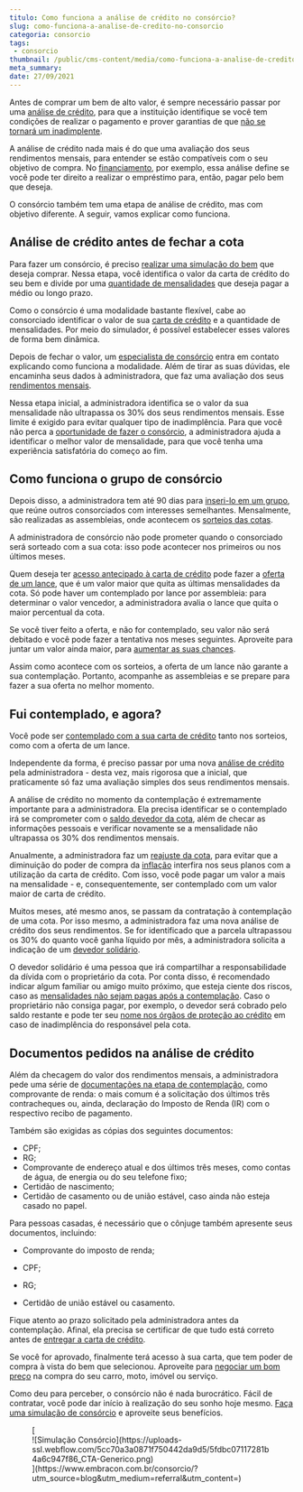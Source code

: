 ```yaml
---
titulo: Como funciona a análise de crédito no consórcio?
slug: como-funciona-a-analise-de-credito-no-consorcio
categoria: consorcio
tags:
 - consorcio
thumbnail: /public/cms-content/media/como-funciona-a-analise-de-credito-no-consorcio.jpg
meta_summary: 
date: 27/09/2021
---
```

Antes de comprar um bem de alto valor, é sempre necessário passar por uma [análise de crédito](https://www.embracon.com.br/blog/documentacao-para-consorcio-tire-suas-principais-duvidas), para que a instituição identifique se você tem condições de realizar o pagamento e prover garantias de que [não se tornará um inadimplente](https://www.embracon.com.br/blog/nao-consigo-pagar-meu-consorcio-e-agora).

A análise de crédito nada mais é do que uma avaliação dos seus rendimentos mensais, para entender se estão compatíveis com o seu objetivo de compra. No [financiamento](https://www.embracon.com.br/blog/entenda-quais-sao-as-6-maiores-desvantagens-do-financiamento), por exemplo, essa análise define se você pode ter direito a realizar o empréstimo para, então, pagar pelo bem que deseja.

O consórcio também tem uma etapa de análise de crédito, mas com objetivo diferente. A seguir, vamos explicar como funciona.

Análise de crédito antes de fechar a cota 
------------------------------------------

Para fazer um consórcio, é preciso [realizar uma simulação do bem](https://www.embracon.com.br/blog/simulacao-de-consorcio) que deseja comprar. Nessa etapa, você identifica o valor da carta de crédito do seu bem e divide por uma [quantidade de mensalidades](https://www.embracon.com.br/blog/qual-o-valor-ideal-da-parcela-mensal-de-um-consorcio) que deseja pagar a médio ou longo prazo.

Como o consórcio é uma modalidade bastante flexível, cabe ao consorciado identificar o valor de sua [carta de crédito](https://www.embracon.com.br/blog/tudo-o-que-voce-precisa-saber-sobre-a-carta-de-credito-de-consorcios) e a quantidade de mensalidades. Por meio do simulador, é possível estabelecer esses valores de forma bem dinâmica.

Depois de fechar o valor, um [especialista de consórcio](https://www.embracon.com.br/blog/tudo-o-que-voce-precisa-saber-sobre-a-importancia-de-um-consultor-de-consorcio) entra em contato explicando como funciona a modalidade. Além de tirar as suas dúvidas, ele encaminha seus dados à administradora, que faz uma avaliação dos seus [rendimentos mensais](https://www.embracon.com.br/blog/entenda-como-e-possivel-manter-a-saude-financeira-da-sua-familia).

Nessa etapa inicial, a administradora identifica se o valor da sua mensalidade não ultrapassa os 30% dos seus rendimentos mensais. Esse limite é exigido para evitar qualquer tipo de inadimplência. Para que você não perca a [oportunidade de fazer o consórcio](https://www.embracon.com.br/blog/confira-10-vantagens-indiscutiveis-do-consorcio), a administradora ajuda a identificar o melhor valor de mensalidade, para que você tenha uma experiência satisfatória do começo ao fim.

Como funciona o grupo de consórcio 
-----------------------------------

Depois disso, a administradora tem até 90 dias para [inseri-lo em um grupo](https://www.embracon.com.br/conhecaoconsorcio/o-que-e-um-grupo-de-consorcio), que reúne outros consorciados com interesses semelhantes. Mensalmente, são realizadas as assembleias, onde acontecem os [sorteios das cotas](https://www.embracon.com.br/conhecaoconsorcio/como-sao-realizados-os-sorteios-nas-assembleias).

A administradora de consórcio não pode prometer quando o consorciado será sorteado com a sua cota: isso pode acontecer nos primeiros ou nos últimos meses.

Quem deseja ter [acesso antecipado à carta de crédito](https://www.embracon.com.br/blog/antecipar-um-consorcio-descubra-aqui) pode fazer a [oferta de um lance](https://www.embracon.com.br/blog/como-funcionam-os-tipos-de-lances-no-consorcio), que é um valor maior que quita as últimas mensalidades da cota. Só pode haver um contemplado por lance por assembleia: para determinar o valor vencedor, a administradora avalia o lance que quita o maior percentual da cota.

Se você tiver feito a oferta, e não for contemplado, seu valor não será debitado e você pode fazer a tentativa nos meses seguintes. Aproveite para juntar um valor ainda maior, para [aumentar as suas chances](https://www.embracon.com.br/blog/como-ser-contemplado-mais-rapido-no-consorcio).

Assim como acontece com os sorteios, a oferta de um lance não garante a sua contemplação. Portanto, acompanhe as assembleias e se prepare para fazer a sua oferta no melhor momento.

Fui contemplado, e agora? 
--------------------------

Você pode ser [contemplado com a sua carta de crédito](https://www.embracon.com.br/blog/quais-sao-as-formas-de-contemplacao) tanto nos sorteios, como com a oferta de um lance.

Independente da forma, é preciso passar por uma nova [análise de crédito](https://www.embracon.com.br/conhecaoconsorcio/ao-ser-contemplado-sera-feita-analise-para-liberacao-do-meu-credito) pela administradora - desta vez, mais rigorosa que a inicial, que praticamente só faz uma avaliação simples dos seus rendimentos mensais.

A análise de crédito no momento da contemplação é extremamente importante para a administradora. Ela precisa identificar se o contemplado irá se comprometer com o [saldo devedor da cota](https://www.embracon.com.br/conhecaoconsorcio/o-que-e-saldo-devedor), além de checar as informações pessoais e verificar novamente se a mensalidade não ultrapassa os 30% dos rendimentos mensais.

Anualmente, a administradora faz um [reajuste da cota](https://www.embracon.com.br/blog/reajuste-consorcio-como-e-feito), para evitar que a diminuição do poder de compra da [inflação](https://www.embracon.com.br/blog/entenda-a-importancia-da-taxa-selic-e-da-inflacao) interfira nos seus planos com a utilização da carta de crédito. Com isso, você pode pagar um valor a mais na mensalidade - e, consequentemente, ser contemplado com um valor maior de carta de crédito.

Muitos meses, até mesmo anos, se passam da contratação à contemplação de uma cota. Por isso mesmo, a administradora faz uma nova análise de crédito dos seus rendimentos. Se for identificado que a parcela ultrapassou os 30% do quanto você ganha líquido por mês, a administradora solicita a indicação de um [devedor solidário](https://www.embracon.com.br/blog/o-que-e-o-devedor-solidario-e-como-ele-te-ajuda).

O devedor solidário é uma pessoa que irá compartilhar a responsabilidade da dívida com o proprietário da cota. Por conta disso, é recomendado indicar algum familiar ou amigo muito próximo, que esteja ciente dos riscos, caso as [mensalidades não sejam pagas após a contemplação](https://www.embracon.com.br/blog/nao-consigo-pagar-meu-consorcio-e-agora). Caso o proprietário não consiga pagar, por exemplo, o devedor será cobrado pelo saldo restante e pode ter seu [nome nos órgãos de proteção ao crédito](https://www.embracon.com.br/blog/afinal-posso-fazer-um-consorcio-mesmo-com-o-nome-sujo) em caso de inadimplência do responsável pela cota.

Documentos pedidos na análise de crédito 
-----------------------------------------

Além da checagem do valor dos rendimentos mensais, a administradora pede uma série de [documentações na etapa de contemplação](https://www.embracon.com.br/blog/documentacao-para-consorcio-tire-suas-principais-duvidas), como comprovante de renda: o mais comum é a solicitação dos últimos três contracheques ou, ainda, declaração do Imposto de Renda (IR) com o respectivo recibo de pagamento.

Também são exigidas as cópias dos seguintes documentos:

- CPF;
- RG;
- Comprovante de endereço atual e dos últimos três meses, como contas de água, de energia ou do seu telefone fixo;
- Certidão de nascimento;
- Certidão de casamento ou de união estável, caso ainda não esteja casado no papel.

Para pessoas casadas, é necessário que o cônjuge também apresente seus documentos, incluindo:

- Comprovante do imposto de renda;
- CPF;
- RG;

- Certidão de união estável ou casamento.

Fique atento ao prazo solicitado pela administradora antes da contemplação. Afinal, ela precisa se certificar de que tudo está correto antes de [entregar a carta de crédito](https://www.embracon.com.br/blog/fui-contemplado-mas-tive-o-credito-recusado-e-agora).

Se você for aprovado, finalmente terá acesso à sua carta, que tem poder de compra à vista do bem que selecionou. Aproveite para [negociar um bom preço](https://www.embracon.com.br/blog/4-dicas-para-conseguir-uma-boa-negociacao-na-hora-de-adquirir-o-seu-bem) na compra do seu carro, moto, imóvel ou serviço.

Como deu para perceber, o consórcio não é nada burocrático. Fácil de contratar, você pode dar início à realização do seu sonho hoje mesmo. [Faça uma simulação de consórcio](https://www.embracon.com.br/) e aproveite seus benefícios.

<figure class="w-richtext-figure-type-image w-richtext-align-center">[<div>![Simulação Consórcio](https://uploads-ssl.webflow.com/5cc70a3a0871f750442da9d5/5fdbc07117281b4a6c947f86_CTA-Generico.png)</div>](https://www.embracon.com.br/consorcio/?utm_source=blog&utm_medium=referral&utm_content=)</figure>
